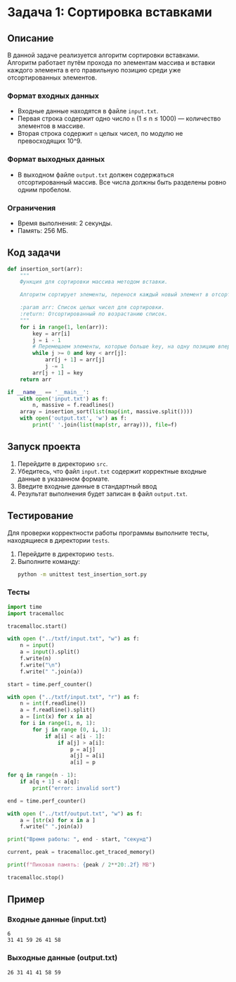 # Задача 1: Сортировка вставками

## Описание

В данной задаче реализуется алгоритм сортировки вставками. Алгоритм работает путём прохода по элементам массива и вставки каждого элемента в его правильную позицию среди уже отсортированных элементов.

### Формат входных данных
- Входные данные находятся в файле `input.txt`.
- Первая строка содержит одно число `n` (1 ≤ n ≤ 1000) — количество элементов в массиве.
- Вторая строка содержит `n` целых чисел, по модулю не превосходящих 10^9.

### Формат выходных данных
- В выходном файле `output.txt` должен содержаться отсортированный массив. Все числа должны быть разделены ровно одним пробелом.

### Ограничения
- Время выполнения: 2 секунды.
- Память: 256 МБ.

## Код задачи

```python
def insertion_sort(arr):
    """
    Функция для сортировки массива методом вставки.

    Алгоритм сортирует элементы, перенося каждый новый элемент в отсортированную часть массива.

    :param arr: Список целых чисел для сортировки.
    :return: Отсортированный по возрастанию список.
    """
    for i in range(1, len(arr)):
        key = arr[i]
        j = i - 1
        # Перемещаем элементы, которые больше key, на одну позицию вперед
        while j >= 0 and key < arr[j]:
            arr[j + 1] = arr[j]
            j -= 1
        arr[j + 1] = key
    return arr

if __name__ == '__main__':
    with open('input.txt') as f:
        n, massive = f.readlines()
    array = insertion_sort(list(map(int, massive.split())))
    with open('output.txt', 'w') as f:
        print(' '.join(list(map(str, array))), file=f)
```

## Запуск проекта

1. Перейдите в директорию `src`.
2. Убедитесь, что файл `input.txt` содержит корректные входные данные в указанном формате.
3. Введите входные данные в стандартный ввод
5. Результат выполнения будет записан в файл `output.txt`.

## Тестирование

Для проверки корректности работы программы выполните тесты, находящиеся в директории `tests`.

1. Перейдите в директорию `tests`.
2. Выполните команду:
   ```sh
   python -m unittest test_insertion_sort.py
   ```

### Тесты

```python
import time
import tracemalloc

tracemalloc.start()

with open ("../txtf/input.txt", "w") as f:
    n = input()
    a = input().split()
    f.write(n)
    f.write("\n")
    f.write(" ".join(a))

start = time.perf_counter()

with open ("../txtf/input.txt", "r") as f:
    n = int(f.readline())
    a = f.readline().split()
    a = [int(x) for x in a]
    for i in range(1, n, 1):
        for j in range (0, i, 1):
            if a[i] < a[i - 1]:
                if a[j] > a[i]:
                    p = a[j]
                    a[j] = a[i]
                    a[i] = p

for q in range(n - 1):
    if a[q + 1] < a[q]:
        print("error: invalid sort")

end = time.perf_counter()

with open ("../txtf/output.txt", "w") as f:
    a = [str(x) for x in a ]
    f.write(" ".join(a))

print("Время работы: ", end - start, "секунд")

current, peak = tracemalloc.get_traced_memory()

print(f"Пиковая память: {peak / 2**20:.2f} MB")

tracemalloc.stop()
```

## Пример

### Входные данные (input.txt)
```
6
31 41 59 26 41 58
```

### Выходные данные (output.txt)
```
26 31 41 41 58 59
```
